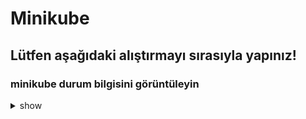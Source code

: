# Minikube

## Lütfen aşağıdaki alıştırmayı sırasıyla yapınız!

### minikube durum bilgisini görüntüleyin

<details><summary>show</summary>
<p>

```bash
minikube status
```

</p>
</details>

